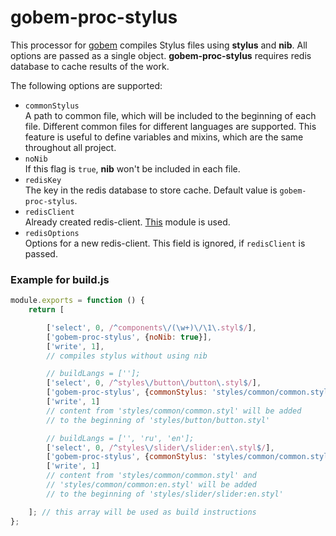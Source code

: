 # gobem-proc-stylus
This processor for [gobem](https://github.com/Enet/gobem) compiles Stylus files using **stylus** and **nib**. All options are passed as a single object. **gobem-proc-stylus** requires redis database to cache results of the work.

The following options are supported:
* `commonStylus`<br>
A path to common file, which will be included to the beginning of each file. Different common files for different languages are supported. This feature is useful to define variables and mixins, which are the same throughout all project.
* `noNib`<br>
If this flag is `true`, **nib** won't be included in each file.
* `redisKey`<br>
The key in the redis database to store cache. Default value is `gobem-proc-stylus`.
* `redisClient`<br>
Already created redis-client. [This](https://github.com/NodeRedis/node_redis) module is used.
* `redisOptions`<br>
Options for a new redis-client. This field is ignored, if `redisClient` is passed.

### Example for **build.js**
```javascript
module.exports = function () {
    return [

        ['select', 0, /^components\/(\w+)\/\1\.styl$/],
        ['gobem-proc-stylus', {noNib: true}],
        ['write', 1],
        // compiles stylus without using nib

        // buildLangs = [''];
        ['select', 0, /^styles\/button\/button\.styl$/],
        ['gobem-proc-stylus', {commonStylus: 'styles/common/common.styl'}],
        ['write', 1]
        // content from 'styles/common/common.styl' will be added
        // to the beginning of 'styles/button/button.styl'

        // buildLangs = ['', 'ru', 'en'];
        ['select', 0, /^styles\/slider\/slider:en\.styl$/],
        ['gobem-proc-stylus', {commonStylus: 'styles/common/common.styl'}],
        ['write', 1]
        // content from 'styles/common/common.styl' and
        // 'styles/common/common:en.styl' will be added
        // to the beginning of 'styles/slider/slider:en.styl'

    ]; // this array will be used as build instructions
};
```
